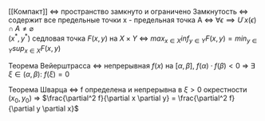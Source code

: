 
[[Компакт]] <=> пространство замкнуто и ограничено
Замкнутость <=> содержит все предельные точки
x - предельная точка A <=> $\forall \epsilon \implies  U˙{x}(\epsilon) \cap A \neq \varnothing$   
$(x^*,y^*)$ седловая точка $F(x,y)$  на $X \times Y$  $\iff$  $max_{x\in X} inf_{y\in Y}F(x,y) = min_{y\in Y}sup_{x\in X} F(x,y)$  

Теорема Вейерштрасса $\iff$  непрерывная $f(x)$ на $[\alpha, \beta]$, $f(\alpha) \cdot f(\beta) < 0$ $\Rightarrow$ $\exists$ $\xi \in (\alpha, \beta)$: $f(\xi) = 0$



Теорема Шварца $\iff$ f определена и непрерывна в $\xi>0$ окрестности $(x_0,y_0)$ $\Rightarrow$  $\frac{\partial^2  f}{\partial x \partial y} = \frac{\partial^2 f}{\partial y \partial x}$ 

